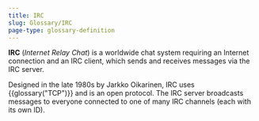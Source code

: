 ```yaml
---
title: IRC
slug: Glossary/IRC
page-type: glossary-definition
---
```




**IRC** (_Internet Relay Chat_) is a worldwide chat system requiring an Internet connection and an IRC client, which sends and receives messages via the IRC server.

Designed in the late 1980s by Jarkko Oikarinen, IRC uses {{glossary("TCP")}} and is an open protocol. The IRC server broadcasts messages to everyone connected to one of many IRC channels (each with its own ID).
